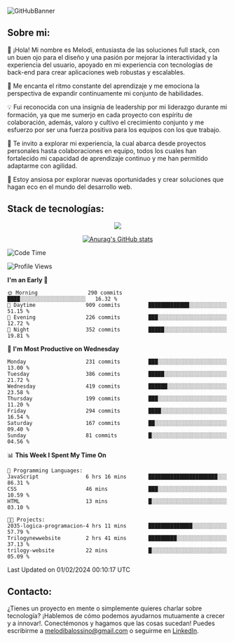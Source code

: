 ![GitHubBanner](https://github.com/MelBalossino/MelBalossino/assets/124601449/c1bfc12f-f708-4d5e-a44c-cbc714e582b2)

## Sobre mi:

🤗 ¡Hola! Mi nombre es Melodi, entusiasta de las soluciones full stack, con un buen ojo para el diseño y una pasión por mejorar la interactividad y la experiencia del usuario, apoyado en mi experiencia con tecnologías de back-end para crear aplicaciones web robustas y escalables.

🚀 Me encanta el ritmo constante del aprendizaje y me emociona la perspectiva de expandir continuamente mi conjunto de habilidades.

💡 Fui reconocida con una insignia de leadership por mi liderazgo durante mi formación, ya que me sumerjo en cada proyecto con espíritu de colaboración, además, valoro y cultivo el crecimiento conjunto y me esfuerzo por ser una fuerza positiva para los equipos con los que trabajo.

💼 Te invito a explorar mi experiencia, la cual abarca desde proyectos personales hasta colaboraciones en equipo, todos los cuales han fortalecido mi capacidad de aprendizaje continuo y me han permitido adaptarme con agilidad.

🤗 Estoy ansiosa por explorar nuevas oportunidades y crear soluciones que hagan eco en el mundo del desarrollo web. 

## Stack de tecnologías:
<p align="center">
  <a href="https://skillicons.dev">
    <img src="https://skillicons.dev/icons?i=js,html,css,react,vite,webpack,redux,nodejs,express,postgres,sequelize,git,github,vscode,figma,materialui,tailwind" />
  </a>
</p>

<div align="center">
  
[![Anurag's GitHub stats](https://github-readme-stats.vercel.app/api?username=melbalossino&count_private=true&show_icons=true&theme=onedark)](https://github.com/anuraghazra/github-readme-stats)
</div>

<!--START_SECTION:waka-->
![Code Time](http://img.shields.io/badge/Code%20Time-80%20hrs%2046%20mins-blue)

![Profile Views](http://img.shields.io/badge/Profile%20Views-39-blue)

**I'm an Early 🐤** 

```text
🌞 Morning                290 commits         ████░░░░░░░░░░░░░░░░░░░░░   16.32 % 
🌆 Daytime                909 commits         █████████████░░░░░░░░░░░░   51.15 % 
🌃 Evening                226 commits         ███░░░░░░░░░░░░░░░░░░░░░░   12.72 % 
🌙 Night                  352 commits         █████░░░░░░░░░░░░░░░░░░░░   19.81 % 
```
📅 **I'm Most Productive on Wednesday** 

```text
Monday                   231 commits         ███░░░░░░░░░░░░░░░░░░░░░░   13.00 % 
Tuesday                  386 commits         █████░░░░░░░░░░░░░░░░░░░░   21.72 % 
Wednesday                419 commits         ██████░░░░░░░░░░░░░░░░░░░   23.58 % 
Thursday                 199 commits         ███░░░░░░░░░░░░░░░░░░░░░░   11.20 % 
Friday                   294 commits         ████░░░░░░░░░░░░░░░░░░░░░   16.54 % 
Saturday                 167 commits         ██░░░░░░░░░░░░░░░░░░░░░░░   09.40 % 
Sunday                   81 commits          █░░░░░░░░░░░░░░░░░░░░░░░░   04.56 % 
```


📊 **This Week I Spent My Time On** 

```text
💬 Programming Languages: 
JavaScript               6 hrs 16 mins       ██████████████████████░░░   86.31 % 
CSS                      46 mins             ███░░░░░░░░░░░░░░░░░░░░░░   10.59 % 
HTML                     13 mins             █░░░░░░░░░░░░░░░░░░░░░░░░   03.10 % 

🐱‍💻 Projects: 
2035-logica-programacion-4 hrs 11 mins       ██████████████░░░░░░░░░░░   57.79 % 
Trilogynewwebsite        2 hrs 41 mins       █████████░░░░░░░░░░░░░░░░   37.13 % 
trilogy-website          22 mins             █░░░░░░░░░░░░░░░░░░░░░░░░   05.09 % 
```



 Last Updated on 01/02/2024 00:10:17 UTC
<!--END_SECTION:waka-->

## Contacto:
¿Tienes un proyecto en mente o simplemente quieres charlar sobre tecnología? ¡Hablemos de cómo podemos ayudarnos mutuamente a crecer y a innovar!. Conectémonos y hagamos que las cosas sucedan! Puedes escribirme a melodibalossino@gmail.com o seguirme en [LinkedIn](https://www.linkedin.com/in/melody-balossino-26745021b).


<!--
**MelBalossino/MelBalossino** is a ✨ _special_ ✨ repository because its `README.md` (this file) appears on your GitHub profile.



Here are some ideas to get you started:

- 🔭 I’m currently working on ...
- 🌱 I’m currently learning ...
- 👯 I’m looking to collaborate on ...
- 🤔 I’m looking for help with ...
- 💬 Ask me about ...
- 📫 How to reach me: ...
- 😄 Pronouns: ...
- ⚡ Fun fact: ...
-->
